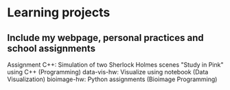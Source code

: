 # Learning projects
## Include my webpage, personal practices and school assignments
Assignment C++: Simulation of two Sherlock Holmes scenes "Study in Pink" using C++ (Programming)
data-vis-hw: Visualize using notebook (Data Visualization)
bioimage-hw: Python assignments (Bioimage Programming)
